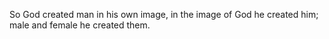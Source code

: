 So God created man in his own image, in the image of God he created him; male and female he created them.

